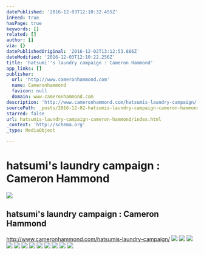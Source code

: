 ```yaml
---
datePublished: '2016-12-03T12:10:32.455Z'
inFeed: true
hasPage: true
keywords: []
related: []
author: []
via: {}
datePublishedOriginal: '2016-12-02T13:12:53.886Z'
dateModified: '2016-12-03T12:10:22.256Z'
title: 'hatsumi''s laundry campaign : Cameron Hammond'
app_links: []
publisher:
  url: 'http://www.cameronhammond.com'
  name: Cameronhammond
  favicon: null
  domain: www.cameronhammond.com
description: 'http://www.cameronhammond.com/hatsumis-laundry-campaign/'
sourcePath: _posts/2016-12-02-hatsumis-laundry-campaign-cameron-hammond.md
starred: false
url: hatsumis-laundry-campaign-cameron-hammond/index.html
_context: 'http://schema.org'
_type: MediaObject

---
```

# hatsumi's laundry campaign : Cameron Hammond

<article style=""><img src="https://s3-us-west-2.amazonaws.com/the-grid-img/p/e77163430887b4e0bcd658d92c81bf7a622bdf32.jpg" /><h1>hatsumi's laundry campaign : Cameron Hammond</h1></article>

http://www.cameronhammond.com/hatsumis-laundry-campaign/
![](https://the-grid-user-content.s3-us-west-2.amazonaws.com/4de1b20b-892a-4b5d-ab1d-034d5ddf7272.jpg)
![](https://the-grid-user-content.s3-us-west-2.amazonaws.com/57362002-5080-460c-b417-0519a6df98d3.jpg)
![](https://the-grid-user-content.s3-us-west-2.amazonaws.com/5d530793-de03-4648-87b6-68d7d5cbae94.jpg)
![](https://the-grid-user-content.s3-us-west-2.amazonaws.com/6ba93662-8440-49de-a5a1-abb2cacfa012.jpg)
![](https://the-grid-user-content.s3-us-west-2.amazonaws.com/ae1b7208-34dc-421d-ac72-b05558290bda.jpg)
![](https://the-grid-user-content.s3-us-west-2.amazonaws.com/712ef757-9d9b-47bd-b99c-7ac27c8d5ba9.jpg)
![](https://the-grid-user-content.s3-us-west-2.amazonaws.com/a7186a93-dbb7-4b1a-a076-39bea9f4b6b5.jpg)
![](https://the-grid-user-content.s3-us-west-2.amazonaws.com/0201dcc1-0b4e-43b6-abb3-a065c6c4c7eb.jpg)
![](https://the-grid-user-content.s3-us-west-2.amazonaws.com/996f04b6-b963-4f10-b968-b038fe84c292.jpg)
![](https://the-grid-user-content.s3-us-west-2.amazonaws.com/7c052bf9-4146-434e-a484-b5d42e12bb6b.jpg)
![](https://the-grid-user-content.s3-us-west-2.amazonaws.com/2eee0221-5639-4778-9785-cf24a981b7ae.jpg)
![](https://the-grid-user-content.s3-us-west-2.amazonaws.com/9b54baca-50f3-43ee-a654-b38165dc9cf4.jpg)